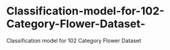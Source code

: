 # Classification-model-for-102-Category-Flower-Dataset-
Classification model for 102 Category Flower Dataset 
